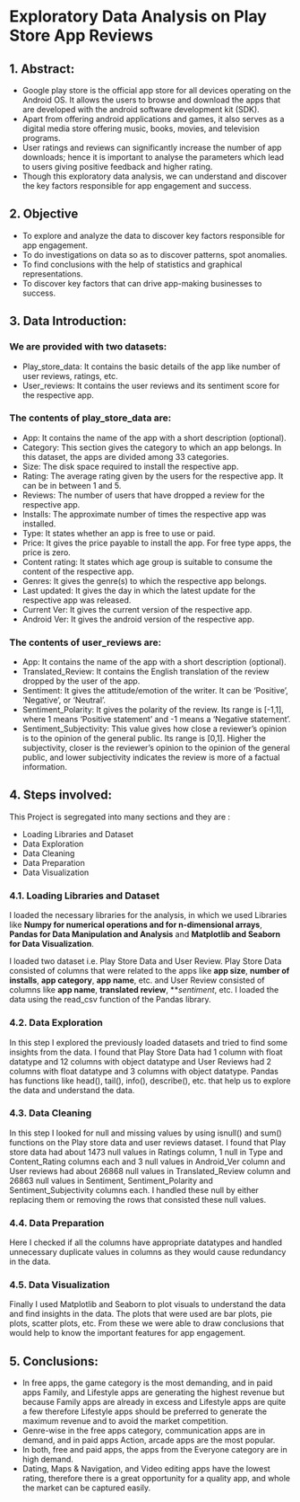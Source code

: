 # Exploratory Data Analysis on Play Store App Reviews

## 1. Abstract:
* Google play store is the official app store for all devices operating on the Android OS. It allows the users to browse and download the apps that are developed with the android software development kit (SDK).
* Apart from offering android applications and games, it also serves as a digital media store offering music, books, movies, and television programs.
* User ratings and reviews can significantly increase the number of app downloads; hence it is important to analyse the parameters which lead to users giving positive feedback and higher rating.
* Though this exploratory data analysis, we can understand and discover the key factors responsible for app engagement and success.

## 2. Objective
* To explore and analyze the data to discover key factors responsible for app engagement. 
* To do investigations on data so as to discover patterns, spot anomalies.
* To find conclusions with the help of statistics and graphical representations. 
* To discover key factors that can drive app-making businesses to success.


## 3.	Data Introduction:

### We are provided with two datasets:
* Play_store_data: It contains the basic details of the app like number of user reviews, ratings, etc.
* User_reviews: It contains the user reviews and its sentiment score for the respective app.


### The contents of play_store_data are:
* App: It contains the name of the app with a short description (optional).
* Category: This section gives the category to which an app belongs. In this dataset, the apps are divided among 33 categories.
* Size: The disk space required to install the respective app.
* Rating: The average rating given by the users for the respective app. It can be in between 1 and 5.
* Reviews: The number of users that have dropped a review for the respective app.
* Installs: The approximate number of times the respective app was installed.
* Type: It states whether an app is free to use or paid.
* Price: It gives the price payable to install the app. For free type apps, the price is zero.
* Content rating: It states which age group is suitable to consume the content of the respective app.
* Genres: It gives the genre(s) to which the respective app belongs.
* Last updated: It gives the day in which the latest update for the respective app was released.
* Current Ver: It gives the current version of the respective app.
* Android Ver: It gives the android version of the respective app.

### The contents of user_reviews are:
* App: It contains the name of the app with a short description (optional).
* Translated_Review: It contains the English translation of the review dropped by the user of the app.
* Sentiment: It gives the attitude/emotion of the writer. It can be ‘Positive’, ‘Negative’, or ‘Neutral’.
* Sentiment_Polarity: It gives the polarity of the review. Its range is [-1,1], where 1 means ‘Positive statement’ and -1 means a ‘Negative statement’.
* Sentiment_Subjectivity: This value gives how close a reviewer’s opinion is to the opinion of the general public. Its range is [0,1]. Higher the subjectivity, closer is the reviewer’s opinion to the opinion of the general public, and lower subjectivity indicates the review is more of a factual information.



## 4.	Steps involved:

This Project is segregated into many sections and they are :
* Loading Libraries and Dataset
* Data Exploration
* Data Cleaning
* Data Preparation
* Data Visualization

### 4.1. Loading Libraries and Dataset
I loaded the necessary libraries for the analysis, in which we used Libraries like **Numpy for numerical operations and for n-dimensional arrays**, **Pandas for Data Manipulation and Analysis** and **Matplotlib and Seaborn for Data Visualization**.

I loaded two dataset i.e. Play Store Data and User Review. Play Store Data consisted of columns that were related to the apps like **app size**, **number of installs**, **app category**, **app name**, etc. and User Review consisted of columns like **app name**, **translated review**, ***sentiment*, etc. I loaded the data using the read_csv function of the Pandas library.

### 4.2. Data Exploration
In this step I explored the previously loaded datasets and tried to find some insights from the data. I found that Play Store Data had 1 column with float datatype and 12 columns with object datatype and User Reviews had 2 columns with float datatype and 3 columns with object datatype. Pandas has functions like head(), tail(), info(), describe(), etc. that help us to explore the data and understand the data.

### 4.3. Data Cleaning
In this step I looked for null and missing values by using isnull() and sum() functions on the Play store data and user reviews dataset. I found that Play store data had about 1473 null values in Ratings column, 1 null in Type and Content_Rating columns each and 3 null values in Android_Ver column and User reviews had about 26868 null values in Translated_Review column and 26863 null values in Sentiment, Sentiment_Polarity and Sentiment_Subjectivity columns each. I handled these null by either replacing them or removing the rows that consisted these null values.

### 4.4. Data Preparation
Here I checked if all the columns have appropriate datatypes and handled unnecessary duplicate values in columns as they would cause redundancy in the data.

### 4.5. Data Visualization
Finally I used Matplotlib and Seaborn to plot visuals to understand the data and find insights in the data. The plots that were used are bar plots, pie plots, scatter plots, etc. 
From these we were able to draw conclusions that would help to know the important features for app engagement.



## 5. Conclusions:
* In free apps, the game category is the most demanding, and in paid apps Family, and Lifestyle apps are generating the highest revenue but because Family apps are already in excess and Lifestyle apps are quite a few therefore Lifestyle apps should be preferred to generate the maximum revenue and to avoid the market competition.
* Genre-wise in the free apps category, communication apps are in demand, and in paid apps Action, arcade apps are the most popular.
* In both, free and paid apps, the apps from the Everyone category are in high demand.
* Dating, Maps & Navigation, and Video editing apps have the lowest rating, therefore there is a great opportunity for a quality app, and whole the market can be captured easily.
